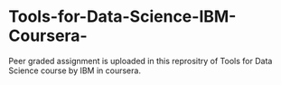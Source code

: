 # Tools-for-Data-Science-IBM-Coursera-
Peer graded assignment is uploaded in this reprositry of Tools for Data Science course by IBM in coursera.
